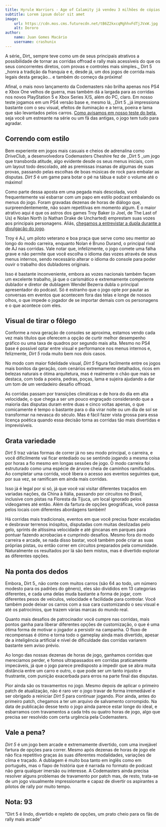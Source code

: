 ```yaml
---
title: Hyrule Warriors - Age of Calamity já vendeu 3 milhões de cópias
subtitle: Lorem ipsum dolor sit amet
image:
    url: https://cdn.mos.cms.futurecdn.net/tB6Z2kxcqMghhvFdTjJVxW.jpg
    alt: Dororo
author:
    name: Juan Gomes Macário
    username: crashunix
---
```


A série_ Dirt_ sempre teve como um de seus principais atrativos a possibilidade de tornar as corridas offroad e rally mais acessíveis do que os seus concorrentes diretos, com provas e controles mais simples._ Dirt 5 _honra a tradição da franquia e é, desde já, um dos jogos de corrida mais legais desta geração… e também do começo da próxima!

Afinal, o mais novo lançamento da Codemasters não brilha apenas nos PS4 e Xbox One velhos de guerra, mas também dá a largada para as corridas nos novos PlayStation 5 e Xbox Series X/S, além do PC, claro. Em nosso teste jogamos em um PS4 versão base e, mesmo lá, _Dirt 5 _já impressiona bastante com o seu visual, efeitos de iluminação e a terra, poeira e lama que são levantados pelos carros. [Como avisamos em nosso teste do beta](https://www.tecmundo.com.br/voxel/179894-testamos-dirt-5-em-corridas-sob-medida-para-novatos-e-veteranos.htm), seja você um estreante na série ou um fã das antigas, o jogo tem tudo para agradar.

## Correndo com estilo

Bem experiente em jogos mais casuais e cheios de adrenalina como _DriveClub_, a desenvolvedora Codemasters Cheshire fez de _Dirt 5 _um jogo que transborda atitude, algo evidente desde os seus menus iniciais, com um layout todo descolado, até as premissas insanas de algumas de suas provas, passando pelas escolhas de boas músicas de rock para embalar as disputas. _Dirt 5_ é um game para botar o pé na tábua e subir o volume até o máximo!

Como parte dessa aposta em uma pegada mais descolada, você frequentemente vai esbarrar com um papo em estilo podcast embalando os menus do jogo. Foram gravadas dezenas de horas de diálogo que, surpreendentemente, não soam repetitivas em momento algum. E o maior atrativo aqui é que os astros dos games Troy Baker (o Joel, de The Last of Us) e Nolan North (o Nathan Drake de Uncharted) emprestam suas vozes aos principais personagens. Aliás, [chegamos a entrevistar a dupla durante a divulgação do jogo](https://www.tecmundo.com.br/voxel/206220-troy-baker-nolan-north-revelam-bastidores-dirt-5-voxel.htm).

Troy é AJ, um piloto veterano e boa praça que serve como seu mentor ao longo do modo carreira, enquanto Nolan é Bruno Durand, o principal rival de AJ nas corridas. Vale notar que, infelizmente, o jogo comete uma falha grave e não permite que você escolha o idioma das vozes através de seus menus internos, sendo necessário alterar o idioma do console para poder ouvir o trabalho dos dubladores originais.

Isso é bastante inconveniente, embora as vozes nacionais também façam um excelente trabalho, já que o carismático e extremamente competente dublador e diretor de dublagem Wendel Bezerra dubla o principal apresentador do podcast. Só é estranho que o jogo opte por pautar as conversas em eventos que acontecem fora das telas e longe de nossos olhos, o que impede o jogador de se importar demais com os personagens e o que acontece com eles.

## Visual de tirar o fôlego

Conforme a nova geração de consoles se aproxima, estamos vendo cada vez mais títulos que oferecem a opção de curtir melhor desempenho gráfico ou uma taxa de quadros por segundo mais alta. Mesmo no PS4 base é possível optar entre visual e performance nos menus internos e, felizmente, _Dirt 5_ roda muito bem nos dois casos.

No modo com maior fidelidade visual, _Dirt 5_ figura facilmente entre os jogos mais bonitos da geração, com cenários extremamente detalhados, ricos em belezas naturais e ótima arquitetura, mas é realmente o chão que mais se destaca, com toda a poeira, pedras, poças, lama e sujeira ajudando a dar um tom de um verdadeiro desafio offroad.

As corridas passam por transições climáticas e de hora do dia em alta velocidade, o que chega a ser um pouco engraçado considerando que a maioria das disputas duram entre duas e cinco voltas apenas, o que comicamente é tempo o bastante para o dia virar noite ou um dia de sol se transformar na nevasca do século. Mas é fácil fazer vista grossa para essa licença poética quando essa decisão torna as corridas tão mais divertidas e imprevisíveis.

## Grata variedade

_Dirt 5_ traz várias formas de correr já no seu modo principal, o carreira, e você dificilmente vai ficar entediado ou se sentindo jogando a mesma coisa por horas a fio mesmo em longas sessões de jogo. O modo carreira foi estruturado como uma espécie de árvore cheia de caminhos ramificados. Ao completar uma corrida, você libera o acesso aos eventos seguintes que, por sua vez, se ramificam em ainda mais corridas.

Isso já é legal por si só, já que você vai visitar diferentes traçados em variadas nações, da China à Itália, passando por circuitos no Brasil, inclusive com pistas na Floresta da Tijuca, um local ignorado pelos videogames até então. Além da fartura de opções geográficas, você passa pelos locais com diferentes abordagens também!

Há corridas mais tradicionais, eventos em que você precisa fazer escaladas e desbravar terrenos inóspitos, disputadas com muitas deslizadas pelo gelo, sprints de altíssima velocidade e até gincanas em parques para pontuar fazendo acrobacias e cumprindo desafios. Mesmo fora do modo carreira e arcade, se nada disso bastar, você também pode criar as suas próprias pistas, ou então correr em circuitos preparados pela comunidade. Naturalmente os resultados por lá são bem mistos, mas é divertido explorar as diferentes opções.

## Na ponta dos dedos

Embora_ Dirt 5_ não conte com muitos carros (são 64 ao todo, um número modesto para os padrões do gênero), eles são divididos em 13 categorias diferentes, e cada uma delas muda bastante a forma de jogar, com diferentes pesos de veículos, velocidade e facilidade para controlar. Você também pode deixar os carros com a sua cara customizando o seu visual e até os patrocínios, que trazem várias marcas do mundo real.

Quanto mais desafios de patrocinador você cumpre nas corridas, mais pontos ganha para liberar diferentes opções de customização, o que é uma ótima forma de motivar o jogador a persistir na campanha. O fluxo de recompensas é ótimo e torna todo o gameplay ainda mais divertido, apesar de a inteligência artificial e nível de dificuldade das corridas variarem bastante sem aviso prévio.

Ao longo das nossas dezenas de horas de jogo, ganhamos corridas que merecíamos perder, e fomos ultrapassados em corridas praticamente impecáveis, já que o jogo parece predisposto a impedir que se abra muita distância entre um carro e outro, o que pode ser um tanto injusto e frustrante, com punição exacerbada para erros na parte final das disputas.

Pior ainda são os travamentos no jogo. Mesmo depois de aplicar o primeiro patch de atualização, não é raro ver o jogo travar de forma irremediável e ser obrigado a reiniciar _Dirt 5_ para continuar jogando. Pior ainda, antes do primeiro patch, chegamos a ter um arquivo de salvamento corrompido. Na data de publicação desse texto o jogo ainda parece estar longe do ideal, e esbarramos com travamentos a cada três ou quatro horas de jogo, algo que precisa ser resolvido com certa urgência pela Codemasters.

## Vale a pena?

_Dirt 5_ é um jogo bem arcade e extremamente divertido, com uma invejável fartura de opções para correr. Mesmo após dezenas de horas de jogo ele não fica repetitivo graças às suas diferentes modalidades, variações de clima e traçado. A dublagem é muito boa tanto em inglês como em português, mas o fiapo de história que é narrada no formato de podcast não gera qualquer imersão ou interesse. A Codemasters ainda precisa resolver alguns problemas de travamento por patch mas, de resto, trata-se de um jogo visualmente impressionante e capaz de divertir os aspirantes a pilotos de rally por muito tempo.

## **Nota: 93**

<span class="nzn-article-eye">"Dirt 5 é lindo, divertido e repleto de opções, um prato cheio para os fãs de rally mais arcade"</span>